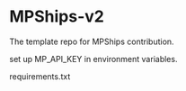 # MPShips-v2
The template repo for MPShips contribution. 

set up MP_API_KEY in environment variables.


requirements.txt

